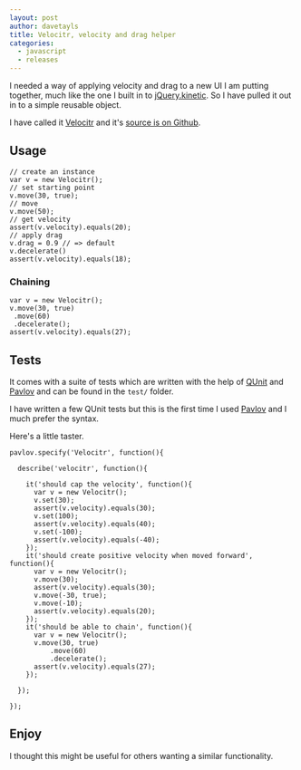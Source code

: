 ```yaml
---
layout: post
author: davetayls
title: Velocitr, velocity and drag helper
categories:
  - javascript
  - releases
---
```


I needed a way of applying velocity and drag to a new UI I am putting together, much like the one I built in to [jQuery.kinetic](http://davetayls.me/jquery.kinetic).
So I have pulled it out in to a simple reusable object.

I have called it [Velocitr](https://github.com/davetayls/velocitr#readme) and it's [source is on Github](https://github.com/davetayls/velocitr).

Usage
--

    // create an instance
    var v = new Velocitr();
    // set starting point
    v.move(30, true);
    // move
    v.move(50);
    // get velocity
    assert(v.velocity).equals(20);
    // apply drag
    v.drag = 0.9 // => default
    v.decelerate()
    assert(v.velocity).equals(18);

### Chaining

    var v = new Velocitr();
    v.move(30, true)
     .move(60)
     .decelerate();
    assert(v.velocity).equals(27);

Tests
--
It comes with a suite of tests which are written with the help of [QUnit](http://qunitjs.com) and [Pavlov](https://github.com/mmonteleone/pavlov) and can be found in the `test/` folder.

I have written a few QUnit tests but this is the first time I used [Pavlov](https://github.com/mmonteleone/pavlov) and I much prefer the syntax.

Here's a little taster.

    pavlov.specify('Velocitr', function(){

      describe('velocitr', function(){

        it('should cap the velocity', function(){
          var v = new Velocitr();
          v.set(30);
          assert(v.velocity).equals(30);
          v.set(100);
          assert(v.velocity).equals(40);
          v.set(-100);
          assert(v.velocity).equals(-40);
        });
        it('should create positive velocity when moved forward', function(){
          var v = new Velocitr();
          v.move(30);
          assert(v.velocity).equals(30);
          v.move(-30, true);
          v.move(-10);
          assert(v.velocity).equals(20);
        });
        it('should be able to chain', function(){
          var v = new Velocitr();
          v.move(30, true)
              .move(60)
              .decelerate();
          assert(v.velocity).equals(27);
        });

      });

    });

## Enjoy
I thought this might be useful for others wanting a similar functionality.